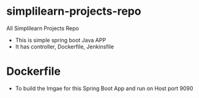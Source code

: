 # simplilearn-projects-repo
All Simplilearn Projects Repo
* This is simple spring boot Java APP
* It has controller, Dockerfile, Jenkinsfile
# Dockerfile
* To build the Imgae for this Spring Boot App and run on Host port 9090


